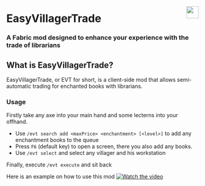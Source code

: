 <img width="32" src="https://github.com/GameduJS/EasyVillagerTrade/blob/master/src/main/resources/assets/icon.png?raw=true" align="right" vspace="24">
<h1>EasyVillagerTrade</h1>

<h3>A Fabric mod designed to enhance your experience with the trade of librarians</h3>

## What is EasyVillagerTrade?
EasyVillagerTrade, or EVT for short, is a client-side mod that allows semi-automatic trading for enchanted books with librarians.

### Usage
Firstly take any axe into your main hand and some lecterns into your offhand.

- Use ``/evt search add <maxPrice> <enchantment> [<level>]`` to add any enchantment books to the queue
- Press ``F6`` (default key) to open a screen, there you also add any books.
- Use ``/evt select`` and select any villager and his workstation

Finally, execute ``/evt execute`` and sit back

Here is an example on how to use this mod
[![Watch the video](https://github.com/GameduJS/EasyVillagerTrade/blob/master/github/thumbnail.png?raw=true)](https://www.youtube.com/watch?v=5lGl98KcCGc)

